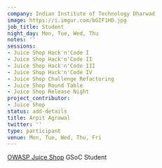 ```yaml
---
company: Indian Institute of Technology Dharwad
image: https://i.imgur.com/bGIF1HD.jpg
job_title: Student
night_day: Mon, Tue, Wed, Thu
notes: ''
sessions:
- Juice Shop Hack'n'Code I
- Juice Shop Hack'n'Code II
- Juice Shop Hack'n'Code III
- Juice Shop Hack'n'Code IV
- Juice Shop Challenge Refactoring
- Juice Shop Round Table
- Juice Shop Release Night
project_contributor:
- Juice Shop
status: add-details
title: Arpit Agrawal
twitter: ''
type: participant
venue: Mon, Tue, Wed, Thu, Fri
---
```


[OWASP Juice Shop](https://www.owasp.org/index.php/OWASP_Juice_Shop_Project) GSoC Student